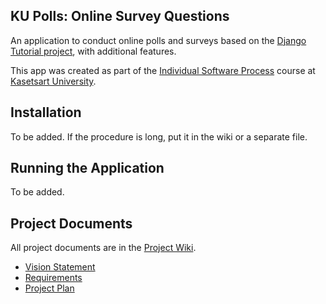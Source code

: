 ## KU Polls: Online Survey Questions 

An application to conduct online polls and surveys based
on the [Django Tutorial project](https://www.djangoproject.com/start/), with
additional features.

This app was created as part of the [Individual Software Process](
https://cpske.github.io/ISP) course at [Kasetsart University](https://www.ku.ac.th).

## Installation

To be added. If the procedure is long, put it in the wiki or a separate file.

## Running the Application

To be added.

## Project Documents

All project documents are in the [Project Wiki](https://github.com/0CreepySmile0/ku-polls/wiki/Home).

- [Vision Statement](https://github.com/0CreepySmile0/ku-polls/wiki/Vision%20Statement)
- [Requirements](https://github.com/0CreepySmile0/ku-polls/wiki/Requirements)
- [Project Plan](https://github.com/0CreepySmile0/ku-polls/wiki/Project%20Plan) 
